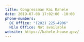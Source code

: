 ```yaml
---
title: Congressman Kai Kahele
date: 2019-07-08 17:02:00 -10:00
phone-numbers:
  DC Office: "(202) 225-4906"
  Hilo Office: Not available
website: https://kahele.house.gov/
---
```


